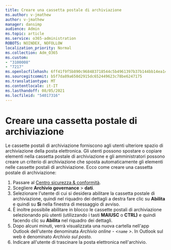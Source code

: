 ```yaml
---
title: Creare una cassetta postale di archiviazione
ms.author: v-jmathew
author: v-jmathew
manager: dansimp
audience: Admin
ms.topic: article
ms.service: o365-administration
ROBOTS: NOINDEX, NOFOLLOW
localization_priority: Normal
ms.collection: Adm_O365
ms.custom:
- "3100008"
- "7217"
ms.openlocfilehash: 6ff41f9f5b890c968483718544c5b4961397b37b144bb14ea1451d7aac24ebb7
ms.sourcegitcommit: b5f7da89a650d2915dc652449623c78be6247175
ms.translationtype: MT
ms.contentlocale: it-IT
ms.lasthandoff: 08/05/2021
ms.locfileid: "54017316"
---
```

# <a name="create-an-archive-mailbox"></a>Creare una cassetta postale di archiviazione

Le cassette postali di archiviazione forniscono agli utenti ulteriore spazio di archiviazione della posta elettronica. Gli utenti possono spostare o copiare elementi nella cassetta postale di archiviazione e gli amministratori possono creare un criterio di archiviazione che sposta automaticamente gli elementi nelle cassette postali di archiviazione. Ecco come creare una cassetta postale di archiviazione:

1. Passare al [Centro sicurezza & conformità]( https://go.microsoft.com/fwlink/p/?linkid=2077143).
2. Scegliere **Archivio governance**  >  **dati**.
3. Selezionare l'utente di cui si desidera abilitare la cassetta postale di archiviazione, quindi nel riquadro dei dettagli a destra fare clic su **Abilita** e quindi su **Sì** nella finestra di messaggio di avviso.
4. È inoltre possibile abilitare in blocco le cassette postali di archiviazione selezionando più utenti (utilizzando i tasti **MAIUSC** o **CTRL)** e quindi facendo clic su **Abilita** nel riquadro dei dettagli.
5. Dopo alcuni minuti, verrà visualizzata una nuova cartella nell'app Outlook dell'utente denominata *Archivio online - <`name` >*. In Outlook sul web è denominato *Archivio sul posto.*
6. Indicare all'utente di trascinare la posta elettronica nell'archivio.

